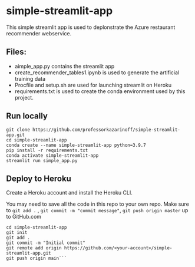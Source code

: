 # simple-streamlit-app

This simple streamlit app is used to deplonstrate the Azure restaurant recommender webservice.

## Files:
- aimple_app.py contains the streamlit app
- create_recommender_tables1.ipynb is used to generate the artificial training data
- Procfile and setup.sh are used for launching streamlit on Heroku
- requirements.txt is used to create the conda environment used by this project.


## Run locally

```
git clone https://github.com/professorkazarinoff/simple-streamlit-app.git
cd simple-streamlit-app
conda create --name simple-streamlit-app python=3.9.7​
pip install -r requirements.txt ​
conda activate simple-streamlit-app​
streamlit run simple_app.py
```

## Deploy to Heroku

Create a Heroku account and install the Heroku CLI.

You may need to save all the code in this repo to your own repo. Make sure to ```git add .``` , ```git commit -m "commit message"```, ```git push origin master``` up to GitHub.com

```
cd simple-streamlit-app
git init​
git add .​
git commit -m "Initial commit" ​
git remote add origin https://github.com/<your-account>/simple-streamlit-app.git​
git push origin main​```
